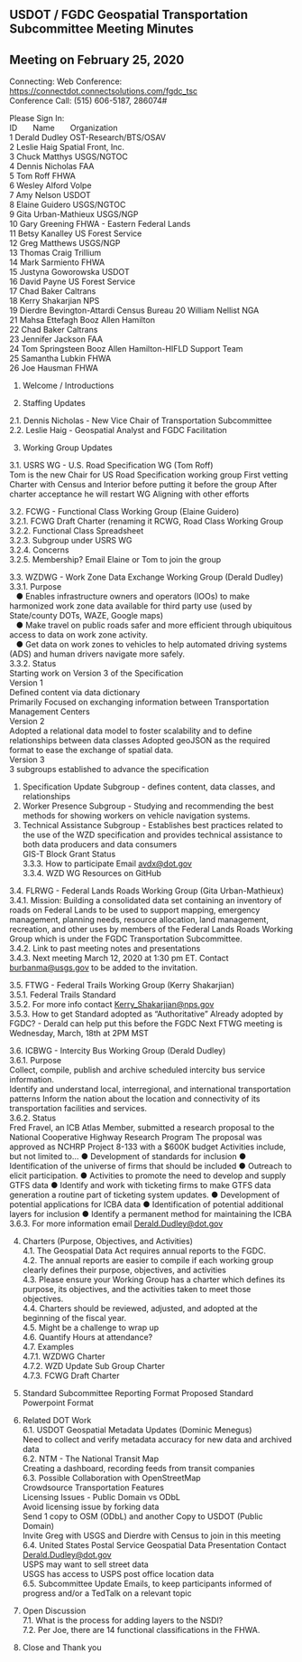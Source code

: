 
## USDOT / FGDC Geospatial Transportation Subcommittee Meeting Minutes
## Meeting on February 25, 2020

Connecting:
Web Conference: https://connectdot.connectsolutions.com/fgdc_tsc   
Conference Call: (515) 606-5187, 286074#   

Please Sign In:   
ID &nbsp; &nbsp; &nbsp; Name &nbsp; &nbsp; &nbsp; Organization  
1 Derald Dudley OST-Research/BTS/OSAV    
2 Leslie Haig Spatial Front, Inc.    
3 Chuck Matthys USGS/NGTOC    
4 Dennis Nicholas FAA    
5 Tom Roff FHWA    
6 Wesley Alford Volpe    
7 Amy Nelson USDOT    
8 Elaine Guidero USGS/NGTOC    
9 Gita Urban-Mathieux USGS/NGP   
10 Gary Greening FHWA - Eastern Federal Lands   
11 Betsy Kanalley US Forest Service   
12 Greg Matthews USGS/NGP   
13 Thomas Craig Trillium   
14 Mark Sarmiento FHWA   
15 Justyna Goworowska USDOT  
16 David Payne US Forest Service  
17 Chad Baker Caltrans   
18 Kerry Shakarjian NPS   
19 Dierdre Bevington-Attardi Census Bureau 
20 William Nellist NGA  
21 Mahsa Ettefagh Booz Allen Hamilton  
22 Chad Baker Caltrans  
23 Jennifer Jackson FAA  
24 Tom Springsteen Booz Allen Hamilton-HIFLD Support Team   
25 Samantha Lubkin FHWA   
26 Joe Hausman FHWA   


1. Welcome / Introductions   

2. Staffing Updates   

2.1. Dennis Nicholas - New Vice Chair of Transportation Subcommittee   
2.2. Leslie Haig - Geospatial Analyst and FGDC Facilitation    

3. Working Group Updates

3.1. USRS WG - U.S. Road Specification WG (Tom Roff)   
Tom is the new Chair for US Road Specification working group
First vetting Charter with Census and Interior before putting it before the group
After charter acceptance he will restart WG
Aligning with other efforts

3.2. FCWG - Functional Class Working Group (Elaine Guidero)   
3.2.1. FCWG Draft Charter (renaming it RCWG, Road Class Working
Group   
3.2.2. Functional Class Spreadsheet   
3.2.3. Subgroup under USRS WG   
3.2.4. Concerns   
3.2.5. Membership? Email Elaine or Tom to join the group   

3.3. WZDWG - Work Zone Data Exchange Working Group (Derald Dudley)   
3.3.1. Purpose    
&nbsp;&nbsp; ● Enables infrastructure owners and operators (IOOs) to make harmonized
work zone data available for third party use (used by State/county DOTs,
WAZE, Google maps)   
&nbsp;&nbsp; ● Make travel on public roads safer and more efficient through ubiquitous
access to data on work zone activity.   
&nbsp;&nbsp; ● Get data on work zones to vehicles to help automated driving systems
(ADS) and human drivers navigate more safely.   
3.3.2. Status   
Starting work on Version 3 of the Specification   
Version 1   
Defined content via data dictionary   
Primarily Focused on exchanging information between Transportation Management Centers   
Version 2   
Adopted a relational data model to foster scalability and to define relationships between data classes
Adopted geoJSON as the required format to ease the exchange of spatial data.   
Version 3   
3 subgroups established to advance the specification   
1) Specification Update Subgroup - defines content, data
classes, and relationships   
2) Worker Presence Subgroup - Studying and recommending
the best methods for showing workers on vehicle navigation
systems.   
3) Technical Assistance Subgroup - Establishes best
practices related to the use of the WZD specification and
provides technical assistance to both data producers and
data consumers   
GIS-T Block
Grant Status     
3.3.3. How to participate
Email avdx@dot.gov   
3.3.4. WZD WG Resources on GitHub   

3.4. FLRWG - Federal Lands Roads Working Group (Gita Urban-Mathieux)   
3.4.1. Mission: Building a consolidated data set containing an inventory
of roads on Federal Lands to be used to support mapping, emergency
management, planning needs, resource allocation, land management,
recreation, and other uses by members of the Federal Lands Roads
Working Group which is under the FGDC Transportation Subcommittee.   
3.4.2. Link to past meeting notes and presentations   
3.4.3. Next meeting March 12, 2020 at 1:30 pm ET. Contact
burbanma@usgs.gov to be added to the invitation.   

3.5. FTWG - Federal Trails Working Group (Kerry Shakarjian)   
3.5.1. Federal Trails Standard   
3.5.2. For more info contact Kerry_Shakarjian@nps.gov   
3.5.3. How to get Standard adopted as “Authoritative”
Already adopted by FGDC? - Derald can help put this before the FGDC
Next FTWG meeting is Wednesday, March, 18th at 2PM MST   

3.6. ICBWG - Intercity Bus Working Group (Derald Dudley)   
3.6.1. Purpose   
Collect, compile, publish and archive scheduled intercity bus service
information.   
Identify and understand local, interregional, and international
transportation patterns
Inform the nation about the location and connectivity of its transportation
facilities and services.   
3.6.2. Status   
Fred Fravel, an ICB Atlas Member, submitted a research proposal to the
National Cooperative Highway Research Program
The proposal was approved as NCHRP Project 8-133 with a $600K
budget
Activities include, but not limited to…
● Development of standards for inclusion
● Identification of the universe of firms that should be included
● Outreach to elicit participation.
● Activities to promote the need to develop and supply GTFS data
● Identify and work with ticketing firms to make GTFS data
generation a routine part of ticketing system updates.
● Development of potential applications for ICBA data
● Identification of potential additional layers for inclusion
● Identify a permanent method for maintaining the ICBA   
3.6.3. For more information email Derald.Dudley@dot.gov


4. Charters (Purpose, Objectives, and Activities)   
4.1. The Geospatial Data Act requires annual reports to the FGDC.   
4.2. The annual reports are easier to compile if each working group clearly
defines their purpose, objectives, and activities   
4.3. Please ensure your Working Group has a charter which defines its
purpose, its objectives, and the activities taken to meet those objectives.   
4.4. Charters should be reviewed, adjusted, and adopted at the beginning of
the fiscal year.   
4.5. Might be a challenge to wrap up   
4.6. Quantify Hours at attendance?   
4.7. Examples   
4.7.1. WZDWG Charter   
4.7.2. WZD Update Sub Group Charter   
4.7.3. FCWG Draft Charter   
   
5. Standard Subcommittee Reporting Format
Proposed Standard Powerpoint Format  
   
6. Related DOT Work   
6.1. USDOT Geospatial Metadata Updates (Dominic Menegus)   
Need to collect and verify metadata accuracy for new data and archived data   
6.2. NTM - The National Transit Map   
Creating a dashboard, recording feeds from transit companies   
6.3. Possible Collaboration with OpenStreetMap   
Crowdsource Transportation Features   
Licensing Issues - Public Domain vs ODbL   
Avoid licensing issue by forking data   
Send 1 copy to OSM (ODbL) and another Copy to USDOT (Public Domain)   
Invite Greg with USGS and Dierdre with Census to join in this meeting   
6.4. United States Postal Service Geospatial Data Presentation Contact
Derald.Dudley@dot.gov   
USPS may want to sell street data   
USGS has access to USPS post office location data   
6.5. Subcommittee Update Emails, to keep participants informed of progress
and/or a TedTalk on a relevant topic   

7. Open Discussion   
7.1. What is the process for adding layers to the NSDI?   
7.2. Per Joe, there are 14 functional classifications in the FHWA.   

8. Close and Thank you   
